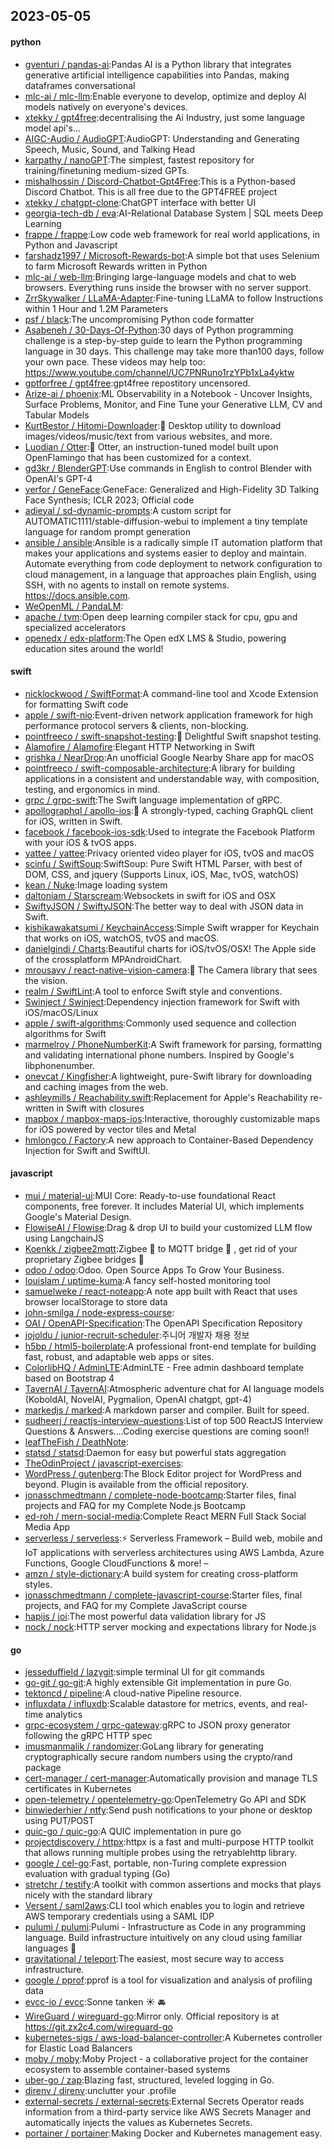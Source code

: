 ## 2023-05-05

#### python
* [gventuri / pandas-ai](https://github.com/gventuri/pandas-ai):Pandas AI is a Python library that integrates generative artificial intelligence capabilities into Pandas, making dataframes conversational
* [mlc-ai / mlc-llm](https://github.com/mlc-ai/mlc-llm):Enable everyone to develop, optimize and deploy AI models natively on everyone's devices.
* [xtekky / gpt4free](https://github.com/xtekky/gpt4free):decentralising the Ai Industry, just some language model api's...
* [AIGC-Audio / AudioGPT](https://github.com/AIGC-Audio/AudioGPT):AudioGPT: Understanding and Generating Speech, Music, Sound, and Talking Head
* [karpathy / nanoGPT](https://github.com/karpathy/nanoGPT):The simplest, fastest repository for training/finetuning medium-sized GPTs.
* [mishalhossin / Discord-Chatbot-Gpt4Free](https://github.com/mishalhossin/Discord-Chatbot-Gpt4Free):This is a Python-based Discord Chatbot. This is all free due to the GPT4FREE project
* [xtekky / chatgpt-clone](https://github.com/xtekky/chatgpt-clone):ChatGPT interface with better UI
* [georgia-tech-db / eva](https://github.com/georgia-tech-db/eva):AI-Relational Database System | SQL meets Deep Learning
* [frappe / frappe](https://github.com/frappe/frappe):Low code web framework for real world applications, in Python and Javascript
* [farshadz1997 / Microsoft-Rewards-bot](https://github.com/farshadz1997/Microsoft-Rewards-bot):A simple bot that uses Selenium to farm Microsoft Rewards written in Python
* [mlc-ai / web-llm](https://github.com/mlc-ai/web-llm):Bringing large-language models and chat to web browsers. Everything runs inside the browser with no server support.
* [ZrrSkywalker / LLaMA-Adapter](https://github.com/ZrrSkywalker/LLaMA-Adapter):Fine-tuning LLaMA to follow Instructions within 1 Hour and 1.2M Parameters
* [psf / black](https://github.com/psf/black):The uncompromising Python code formatter
* [Asabeneh / 30-Days-Of-Python](https://github.com/Asabeneh/30-Days-Of-Python):30 days of Python programming challenge is a step-by-step guide to learn the Python programming language in 30 days. This challenge may take more than100 days, follow your own pace. These videos may help too: https://www.youtube.com/channel/UC7PNRuno1rzYPb1xLa4yktw
* [gptforfree / gpt4free](https://github.com/gptforfree/gpt4free):gpt4free repostitory uncensored.
* [Arize-ai / phoenix](https://github.com/Arize-ai/phoenix):ML Observability in a Notebook - Uncover Insights, Surface Problems, Monitor, and Fine Tune your Generative LLM, CV and Tabular Models
* [KurtBestor / Hitomi-Downloader](https://github.com/KurtBestor/Hitomi-Downloader):🍰
Desktop utility to download images/videos/music/text from various websites, and more.
* [Luodian / Otter](https://github.com/Luodian/Otter):🦦
Otter, an instruction-tuned model built upon OpenFlamingo that has been customized for a context.
* [gd3kr / BlenderGPT](https://github.com/gd3kr/BlenderGPT):Use commands in English to control Blender with OpenAI's GPT-4
* [yerfor / GeneFace](https://github.com/yerfor/GeneFace):GeneFace: Generalized and High-Fidelity 3D Talking Face Synthesis; ICLR 2023; Official code
* [adieyal / sd-dynamic-prompts](https://github.com/adieyal/sd-dynamic-prompts):A custom script for AUTOMATIC1111/stable-diffusion-webui to implement a tiny template language for random prompt generation
* [ansible / ansible](https://github.com/ansible/ansible):Ansible is a radically simple IT automation platform that makes your applications and systems easier to deploy and maintain. Automate everything from code deployment to network configuration to cloud management, in a language that approaches plain English, using SSH, with no agents to install on remote systems. https://docs.ansible.com.
* [WeOpenML / PandaLM](https://github.com/WeOpenML/PandaLM):
* [apache / tvm](https://github.com/apache/tvm):Open deep learning compiler stack for cpu, gpu and specialized accelerators
* [openedx / edx-platform](https://github.com/openedx/edx-platform):The Open edX LMS & Studio, powering education sites around the world!

#### swift
* [nicklockwood / SwiftFormat](https://github.com/nicklockwood/SwiftFormat):A command-line tool and Xcode Extension for formatting Swift code
* [apple / swift-nio](https://github.com/apple/swift-nio):Event-driven network application framework for high performance protocol servers & clients, non-blocking.
* [pointfreeco / swift-snapshot-testing](https://github.com/pointfreeco/swift-snapshot-testing):📸
Delightful Swift snapshot testing.
* [Alamofire / Alamofire](https://github.com/Alamofire/Alamofire):Elegant HTTP Networking in Swift
* [grishka / NearDrop](https://github.com/grishka/NearDrop):An unofficial Google Nearby Share app for macOS
* [pointfreeco / swift-composable-architecture](https://github.com/pointfreeco/swift-composable-architecture):A library for building applications in a consistent and understandable way, with composition, testing, and ergonomics in mind.
* [grpc / grpc-swift](https://github.com/grpc/grpc-swift):The Swift language implementation of gRPC.
* [apollographql / apollo-ios](https://github.com/apollographql/apollo-ios):📱
A strongly-typed, caching GraphQL client for iOS, written in Swift.
* [facebook / facebook-ios-sdk](https://github.com/facebook/facebook-ios-sdk):Used to integrate the Facebook Platform with your iOS & tvOS apps.
* [yattee / yattee](https://github.com/yattee/yattee):Privacy oriented video player for iOS, tvOS and macOS
* [scinfu / SwiftSoup](https://github.com/scinfu/SwiftSoup):SwiftSoup: Pure Swift HTML Parser, with best of DOM, CSS, and jquery (Supports Linux, iOS, Mac, tvOS, watchOS)
* [kean / Nuke](https://github.com/kean/Nuke):Image loading system
* [daltoniam / Starscream](https://github.com/daltoniam/Starscream):Websockets in swift for iOS and OSX
* [SwiftyJSON / SwiftyJSON](https://github.com/SwiftyJSON/SwiftyJSON):The better way to deal with JSON data in Swift.
* [kishikawakatsumi / KeychainAccess](https://github.com/kishikawakatsumi/KeychainAccess):Simple Swift wrapper for Keychain that works on iOS, watchOS, tvOS and macOS.
* [danielgindi / Charts](https://github.com/danielgindi/Charts):Beautiful charts for iOS/tvOS/OSX! The Apple side of the crossplatform MPAndroidChart.
* [mrousavy / react-native-vision-camera](https://github.com/mrousavy/react-native-vision-camera):📸
The Camera library that sees the vision.
* [realm / SwiftLint](https://github.com/realm/SwiftLint):A tool to enforce Swift style and conventions.
* [Swinject / Swinject](https://github.com/Swinject/Swinject):Dependency injection framework for Swift with iOS/macOS/Linux
* [apple / swift-algorithms](https://github.com/apple/swift-algorithms):Commonly used sequence and collection algorithms for Swift
* [marmelroy / PhoneNumberKit](https://github.com/marmelroy/PhoneNumberKit):A Swift framework for parsing, formatting and validating international phone numbers. Inspired by Google's libphonenumber.
* [onevcat / Kingfisher](https://github.com/onevcat/Kingfisher):A lightweight, pure-Swift library for downloading and caching images from the web.
* [ashleymills / Reachability.swift](https://github.com/ashleymills/Reachability.swift):Replacement for Apple's Reachability re-written in Swift with closures
* [mapbox / mapbox-maps-ios](https://github.com/mapbox/mapbox-maps-ios):Interactive, thoroughly customizable maps for iOS powered by vector tiles and Metal
* [hmlongco / Factory](https://github.com/hmlongco/Factory):A new approach to Container-Based Dependency Injection for Swift and SwiftUI.

#### javascript
* [mui / material-ui](https://github.com/mui/material-ui):MUI Core: Ready-to-use foundational React components, free forever. It includes Material UI, which implements Google's Material Design.
* [FlowiseAI / Flowise](https://github.com/FlowiseAI/Flowise):Drag & drop UI to build your customized LLM flow using LangchainJS
* [Koenkk / zigbee2mqtt](https://github.com/Koenkk/zigbee2mqtt):Zigbee
🐝
to MQTT bridge
🌉
, get rid of your proprietary Zigbee bridges
🔨
* [odoo / odoo](https://github.com/odoo/odoo):Odoo. Open Source Apps To Grow Your Business.
* [louislam / uptime-kuma](https://github.com/louislam/uptime-kuma):A fancy self-hosted monitoring tool
* [samuelweke / react-noteapp](https://github.com/samuelweke/react-noteapp):A note app built with React that uses browser localStorage to store data
* [john-smilga / node-express-course](https://github.com/john-smilga/node-express-course):
* [OAI / OpenAPI-Specification](https://github.com/OAI/OpenAPI-Specification):The OpenAPI Specification Repository
* [jojoldu / junior-recruit-scheduler](https://github.com/jojoldu/junior-recruit-scheduler):주니어 개발자 채용 정보
* [h5bp / html5-boilerplate](https://github.com/h5bp/html5-boilerplate):A professional front-end template for building fast, robust, and adaptable web apps or sites.
* [ColorlibHQ / AdminLTE](https://github.com/ColorlibHQ/AdminLTE):AdminLTE - Free admin dashboard template based on Bootstrap 4
* [TavernAI / TavernAI](https://github.com/TavernAI/TavernAI):Atmospheric adventure chat for AI language models (KoboldAI, NovelAI, Pygmalion, OpenAI chatgpt, gpt-4)
* [markedjs / marked](https://github.com/markedjs/marked):A markdown parser and compiler. Built for speed.
* [sudheerj / reactjs-interview-questions](https://github.com/sudheerj/reactjs-interview-questions):List of top 500 ReactJS Interview Questions & Answers....Coding exercise questions are coming soon!!
* [leafTheFish / DeathNote](https://github.com/leafTheFish/DeathNote):
* [statsd / statsd](https://github.com/statsd/statsd):Daemon for easy but powerful stats aggregation
* [TheOdinProject / javascript-exercises](https://github.com/TheOdinProject/javascript-exercises):
* [WordPress / gutenberg](https://github.com/WordPress/gutenberg):The Block Editor project for WordPress and beyond. Plugin is available from the official repository.
* [jonasschmedtmann / complete-node-bootcamp](https://github.com/jonasschmedtmann/complete-node-bootcamp):Starter files, final projects and FAQ for my Complete Node.js Bootcamp
* [ed-roh / mern-social-media](https://github.com/ed-roh/mern-social-media):Complete React MERN Full Stack Social Media App
* [serverless / serverless](https://github.com/serverless/serverless):⚡
Serverless Framework – Build web, mobile and IoT applications with serverless architectures using AWS Lambda, Azure Functions, Google CloudFunctions & more! –
* [amzn / style-dictionary](https://github.com/amzn/style-dictionary):A build system for creating cross-platform styles.
* [jonasschmedtmann / complete-javascript-course](https://github.com/jonasschmedtmann/complete-javascript-course):Starter files, final projects, and FAQ for my Complete JavaScript course
* [hapijs / joi](https://github.com/hapijs/joi):The most powerful data validation library for JS
* [nock / nock](https://github.com/nock/nock):HTTP server mocking and expectations library for Node.js

#### go
* [jesseduffield / lazygit](https://github.com/jesseduffield/lazygit):simple terminal UI for git commands
* [go-git / go-git](https://github.com/go-git/go-git):A highly extensible Git implementation in pure Go.
* [tektoncd / pipeline](https://github.com/tektoncd/pipeline):A cloud-native Pipeline resource.
* [influxdata / influxdb](https://github.com/influxdata/influxdb):Scalable datastore for metrics, events, and real-time analytics
* [grpc-ecosystem / grpc-gateway](https://github.com/grpc-ecosystem/grpc-gateway):gRPC to JSON proxy generator following the gRPC HTTP spec
* [imusmanmalik / randomizer](https://github.com/imusmanmalik/randomizer):GoLang library for generating cryptographically secure random numbers using the crypto/rand package
* [cert-manager / cert-manager](https://github.com/cert-manager/cert-manager):Automatically provision and manage TLS certificates in Kubernetes
* [open-telemetry / opentelemetry-go](https://github.com/open-telemetry/opentelemetry-go):OpenTelemetry Go API and SDK
* [binwiederhier / ntfy](https://github.com/binwiederhier/ntfy):Send push notifications to your phone or desktop using PUT/POST
* [quic-go / quic-go](https://github.com/quic-go/quic-go):A QUIC implementation in pure go
* [projectdiscovery / httpx](https://github.com/projectdiscovery/httpx):httpx is a fast and multi-purpose HTTP toolkit that allows running multiple probes using the retryablehttp library.
* [google / cel-go](https://github.com/google/cel-go):Fast, portable, non-Turing complete expression evaluation with gradual typing (Go)
* [stretchr / testify](https://github.com/stretchr/testify):A toolkit with common assertions and mocks that plays nicely with the standard library
* [Versent / saml2aws](https://github.com/Versent/saml2aws):CLI tool which enables you to login and retrieve AWS temporary credentials using a SAML IDP
* [pulumi / pulumi](https://github.com/pulumi/pulumi):Pulumi - Infrastructure as Code in any programming language. Build infrastructure intuitively on any cloud using familiar languages
🚀
* [gravitational / teleport](https://github.com/gravitational/teleport):The easiest, most secure way to access infrastructure.
* [google / pprof](https://github.com/google/pprof):pprof is a tool for visualization and analysis of profiling data
* [evcc-io / evcc](https://github.com/evcc-io/evcc):Sonne tanken
☀️
🚘
* [WireGuard / wireguard-go](https://github.com/WireGuard/wireguard-go):Mirror only. Official repository is at https://git.zx2c4.com/wireguard-go
* [kubernetes-sigs / aws-load-balancer-controller](https://github.com/kubernetes-sigs/aws-load-balancer-controller):A Kubernetes controller for Elastic Load Balancers
* [moby / moby](https://github.com/moby/moby):Moby Project - a collaborative project for the container ecosystem to assemble container-based systems
* [uber-go / zap](https://github.com/uber-go/zap):Blazing fast, structured, leveled logging in Go.
* [direnv / direnv](https://github.com/direnv/direnv):unclutter your .profile
* [external-secrets / external-secrets](https://github.com/external-secrets/external-secrets):External Secrets Operator reads information from a third-party service like AWS Secrets Manager and automatically injects the values as Kubernetes Secrets.
* [portainer / portainer](https://github.com/portainer/portainer):Making Docker and Kubernetes management easy.
